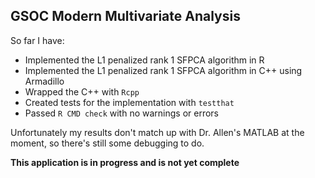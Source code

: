 
<!-- README.md is generated from README.Rmd. Please edit that file -->
GSOC Modern Multivariate Analysis
---------------------------------

So far I have:

-   Implemented the L1 penalized rank 1 SFPCA algorithm in R
-   Implemented the L1 penalized rank 1 SFPCA algorithm in C++ using Armadillo
-   Wrapped the C++ with `Rcpp`
-   Created tests for the implementation with `testthat`
-   Passed `R CMD check` with no warnings or errors

Unfortunately my results don't match up with Dr. Allen's MATLAB at the moment, so there's still some debugging to do.

**This application is in progress and is not yet complete**
